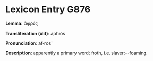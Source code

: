 # Lexicon Entry G876

**Lemma**: ἀφρός

**Transliteration (xlit)**: aphrós

**Pronunciation**: af-ros'

**Description**:
apparently a primary word; froth, i.e. slaver:--foaming.
